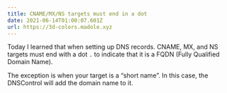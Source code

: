 ```yaml
---
title: CNAME/MX/NS targets must end in a dot
date: 2021-06-14T01:00:07.601Z
url: https://3d-colors.madole.xyz
---
```


Today I learned that when setting up DNS records. CNAME, MX, and NS targets must end with a dot `.` to indicate that it
is a FQDN (Fully Qualified Domain Name).

The exception is when your target is a “short name”. In this case, the DNSControl will add the domain name to it. 